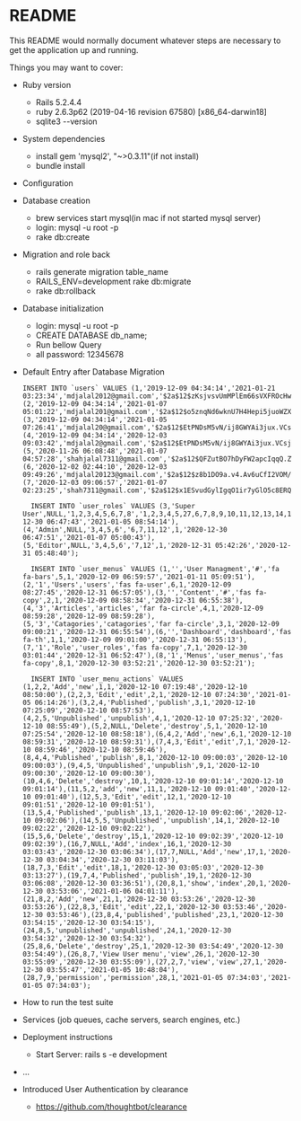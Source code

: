# README

This README would normally document whatever steps are necessary to get the
application up and running.

Things you may want to cover:

* Ruby version
  - Rails 5.2.4.4
  - ruby 2.6.3p62 (2019-04-16 revision 67580) [x86_64-darwin18]
  - sqlite3 --version

* System dependencies
  - install gem 'mysql2', "~>0.3.11"(if not install)
  - bundle install

* Configuration

* Database creation
  - brew services start mysql(in mac if not started mysql server)
  - login: mysql -u root -p
  - rake db:create

* Migration and role back
  - rails generate migration table_name
  - RAILS_ENV=development rake db:migrate
  - rake db:rollback

* Database initialization
  - login: mysql -u root -p
  - CREATE DATABASE db_name;
  - Run bellow Query
  - all password: 12345678

* Default Entry after Database Migration
  ``` 
  INSERT INTO `users` VALUES (1,'2019-12-09 04:34:14','2021-01-21 03:23:34','mdjalal2012@gmail.com','$2a$12$zKsjvsvUmMPlEm66sVXFROcHwMY.ohxAAJdg2UnkfjDxQgY3lb0Oy',NULL,'29d424005cb7d461d0ed64928eec4cb1372ef6b2','shah','Jalal','shahjalal7311','017856827565','3'),(2,'2019-12-09 04:34:14','2021-01-07 05:01:22','mdjalal201@gmail.com','$2a$12$o5znqNd6wknU7H4Hepi5juoWZXyWTTLae4mpND/NHIcGVBXPEhY3q',NULL,'4aaa5236aab8937f2a3bac87aed77ce281a01be6','shah','Jalal','shahjalal7311','01923480997','4'),(3,'2019-12-09 04:34:14','2021-01-05 07:26:41','mdjalal20@gmail.com','$2a$12$EtPNDsM5vN/ij8GWYAi3jux.VCsjs.Fe/dxL8uaXKedQaklDtV2Ja',NULL,'d50d02f00fab13b91abf50cd3356eccbfdabf9a4','shah','Jalal','shahjalal7311',NULL,NULL),(4,'2019-12-09 04:34:14','2020-12-03 09:03:42','mdjalal2@gmail.com','$2a$12$EtPNDsM5vN/ij8GWYAi3jux.VCsjs.Fe/dxL8uaXKedQaklDtV2Ja',NULL,'882220cbd13b6c4bb44ad8aa84701c40a1bce009','shah','Jalal','shahjalal7311',NULL,NULL),(5,'2020-11-26 06:08:48','2021-01-07 04:57:28','shahjalal7311@gmail.com','$2a$12$QFZutBO7hDyFW2apcIqqQ.ZWy0aaAZ4BpyC2.ORv6oBcW6XfZMET.',NULL,'ecbe468d2d7f2fee0ed103e8f964d55bc2736cc8','shah','jalal','shah7311','01923480997',NULL),(6,'2020-12-02 02:44:10','2020-12-03 09:49:26','mdjalal20123@gmail.com','$2a$12$z8b1DO9a.v4.Av6uCfI2VOM/y5dBNAQutUCuRS2jk6kJG0gf6ovVW',NULL,'455ee4c6cb5764f39e5240b14410aef33b4b64d5','shahjalal','jalal','shahjalal89','01234567890',NULL),(7,'2020-12-03 09:06:57','2021-01-07 02:23:25','shah7311@gmail.com','$2a$12$x1ESvudGylIgqO1ir7yGlO5c8ERQlFKN6SvvJM7zeWBvh.DvP2ohG',NULL,'dbfc2466f010f81113dadfeb66c8933d3ef8d8fa','shahjk','jalal','shahj7311','01923486768','5');
  ```

  ```
    INSERT INTO `user_roles` VALUES (3,'Super User',NULL,'1,2,3,4,5,6,7,8','1,2,3,4,5,27,6,7,8,9,10,11,12,13,14,15,16,17,18,19,28,20,21,22,23,24,25,26',1,'2020-12-30 06:47:43','2021-01-05 08:54:14'),(4,'Admin',NULL,'3,4,5,6','6,7,11,12',1,'2020-12-30 06:47:51','2021-01-07 05:00:43'),(5,'Editor',NULL,'3,4,5,6','7,12',1,'2020-12-31 05:42:26','2020-12-31 05:48:40');
  ```
  ```
    INSERT INTO `user_menus` VALUES (1,'','User Managment','#','fa fa-bars',5,1,'2020-12-09 06:59:57','2021-01-11 05:09:51'),(2,'1','Users','users','fas fa-user',6,1,'2020-12-09 08:27:45','2020-12-31 06:57:05'),(3,'','Content','#','fas fa-copy',2,1,'2020-12-09 08:58:34','2020-12-31 06:55:38'),(4,'3','Articles','articles','far fa-circle',4,1,'2020-12-09 08:59:28','2020-12-09 08:59:28'),(5,'3','Catagories','catagories','far fa-circle',3,1,'2020-12-09 09:00:21','2020-12-31 06:55:54'),(6,'','Dashboard','dashboard','fas fa-th',1,1,'2020-12-09 09:01:00','2020-12-31 06:55:13'),(7,'1','Role','user_roles','fas fa-copy',7,1,'2020-12-30 03:01:44','2020-12-31 06:52:47'),(8,'1','Menus','user_menus','fas fa-copy',8,1,'2020-12-30 03:52:21','2020-12-30 03:52:21');
  ```

  ```
    INSERT INTO `user_menu_actions` VALUES (1,2,2,'Add','new',1,1,'2020-12-10 07:19:48','2020-12-10 08:50:00'),(2,2,3,'Edit','edit',2,1,'2020-12-10 07:24:30','2021-01-05 06:14:26'),(3,2,4,'Published','publish',3,1,'2020-12-10 07:25:09','2020-12-10 08:57:53'),(4,2,5,'Unpublished','unpublish',4,1,'2020-12-10 07:25:32','2020-12-10 08:55:49'),(5,2,NULL,'Delete','destroy',5,1,'2020-12-10 07:25:54','2020-12-10 08:58:18'),(6,4,2,'Add','new',6,1,'2020-12-10 08:59:31','2020-12-10 08:59:31'),(7,4,3,'Edit','edit',7,1,'2020-12-10 08:59:46','2020-12-10 08:59:46'),(8,4,4,'Published','publish',8,1,'2020-12-10 09:00:03','2020-12-10 09:00:03'),(9,4,5,'Unpublished','unpublish',9,1,'2020-12-10 09:00:30','2020-12-10 09:00:30'),(10,4,6,'Delete','destroy',10,1,'2020-12-10 09:01:14','2020-12-10 09:01:14'),(11,5,2,'add','new',11,1,'2020-12-10 09:01:40','2020-12-10 09:01:40'),(12,5,3,'Edit','edit',12,1,'2020-12-10 09:01:51','2020-12-10 09:01:51'),(13,5,4,'Published','publish',13,1,'2020-12-10 09:02:06','2020-12-10 09:02:06'),(14,5,5,'Unpublished','unpublish',14,1,'2020-12-10 09:02:22','2020-12-10 09:02:22'),(15,5,6,'Delete','destroy',15,1,'2020-12-10 09:02:39','2020-12-10 09:02:39'),(16,7,NULL,'Add','index',16,1,'2020-12-30 03:03:43','2020-12-30 03:06:34'),(17,7,NULL,'Add','new',17,1,'2020-12-30 03:04:34','2020-12-30 03:11:03'),(18,7,3,'Edit','edit',18,1,'2020-12-30 03:05:03','2020-12-30 03:13:27'),(19,7,4,'Published','publish',19,1,'2020-12-30 03:06:08','2020-12-30 03:36:51'),(20,8,1,'show','index',20,1,'2020-12-30 03:53:06','2021-01-06 04:01:11'),(21,8,2,'Add','new',21,1,'2020-12-30 03:53:26','2020-12-30 03:53:26'),(22,8,3,'Edit','edit',22,1,'2020-12-30 03:53:46','2020-12-30 03:53:46'),(23,8,4,'published','published',23,1,'2020-12-30 03:54:15','2020-12-30 03:54:15'),(24,8,5,'unpublished','unpublished',24,1,'2020-12-30 03:54:32','2020-12-30 03:54:32'),(25,8,6,'Delete','destroy',25,1,'2020-12-30 03:54:49','2020-12-30 03:54:49'),(26,8,7,'View User menu','view',26,1,'2020-12-30 03:55:09','2020-12-30 03:55:09'),(27,2,7,'view','view',27,1,'2020-12-30 03:55:47','2021-01-05 10:48:04'),(28,7,9,'permission','permission',28,1,'2021-01-05 07:34:03','2021-01-05 07:34:03');
  ```

* How to run the test suite

* Services (job queues, cache servers, search engines, etc.)

* Deployment instructions
  - Start Server: rails s -e development

* ...

* Introduced User Authentication by clearance
  - https://github.com/thoughtbot/clearance
